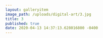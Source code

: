 ```yaml
---
layout: galleryitem
image_path: /uploads/digital-art/3.jpg
title: 3 
published: true
date: 2020-04-13 14:37:13.628016800 -0400
---
```



